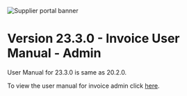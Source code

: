 ![Supplier portal banner](../../../../images/banner-supplier-portal.jpg)

# Version 23.3.0 - Invoice User Manual - Admin

User Manual for 23.3.0 is same as 20.2.0. 

To view the user manual for invoice admin click [here](../20.2.0/usermanual-supplierportal-invoice-admin.md).

